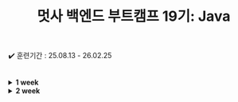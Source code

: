 
<div align="center">

  # 멋사 백엔드 부트캠프 19기: Java
  
</div>

<br>

✔️ 훈련기간 : 25.08.13 - 26.02.25

<br>

<details>
    <summary><strong>1 week</strong></summary>

```bash
    2025.08.13 
        ├ 14:00 ~ 18:00 오리엔테이션
        └
    2025.08.14
        ├ 09:00 ~ 12:00 Git 설치 & JDK 설치 및 환경설정
        └ 13:00 ~ 18:00 Git & GitHub 기본 개념,Git 기본 명령어 실습
```
* [0813내용.md](./src/week_01/_0813/0813내용.md)
* [0814내용.md](./src/week_01/_0814/0814내용.md)

</details>


<details>
    <summary><strong>2 week</strong></summary>

```bash
    2025.08.18 
        ├ 09:00 ~ 12:00 자바 프로그래밍 기초 (자바개념, JDK)
        └ 13:00 ~ 18:00 자바 프로그래밍 기초 (IDE, 식별, 접근제어자)
    2025.08.19
        ├ 09:00 ~ 12:00 자바 프로그래밍 기초 (변수와 데이터 타입, 형변환)
        └ 13:00 ~ 18:00 자바 프로그래밍 기초 (연산자, 조건문)
    2025.08.20
        ├ 09:00 ~ 12:00 자바 프로그래밍 기초 (반복문 while & for)
        └ 13:00 ~ 18:00 자바 프로그래밍 기초 (반복문과 label, 배열)
    2025.08.21
        ├ 
        └
    2025.08.22
        ├ 
        └
```
* [0818내용.md](./src/week_02/_0818/0818내용.md)
* [0819내용.md](./src/week_02/_0819/0819내용.md)
* [0820내용.md](./src/week_02/_0820/0820내용.md)
*

</details>